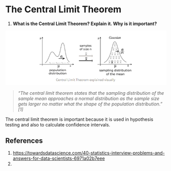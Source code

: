# The Central Limit Theorem

1. **What is the Central Limit Theorem? Explain it. Why is it important?**

![](../../.gitbook/assets/0_1-zlitvngceanxdl.png)

> _“The central limit theorem states that the sampling distribution of the sample mean approaches a normal distribution as the sample size gets larger no matter what the shape of the population distribution.” \[1\]_

The central limit theorem is important because it is used in hypothesis testing and also to calculate confidence intervals.

## References

1. https://towardsdatascience.com/40-statistics-interview-problems-and-answers-for-data-scientists-6971a02b7eee
2. 
